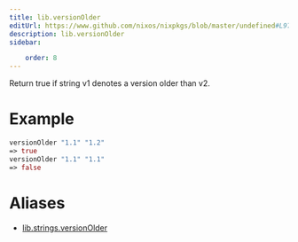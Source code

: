 ```yaml
---
title: lib.versionOlder
editUrl: https://www.github.com/nixos/nixpkgs/blob/master/undefined#L972C18
description: lib.versionOlder
sidebar:

    order: 8
---
```


Return true if string v1 denotes a version older than v2.

# Example

```nix
versionOlder "1.1" "1.2"
=> true
versionOlder "1.1" "1.1"
=> false
```


# Aliases

- [lib.strings.versionOlder](/nix-doc-comments/reference/lib/strings/lib-strings-versionolder)


